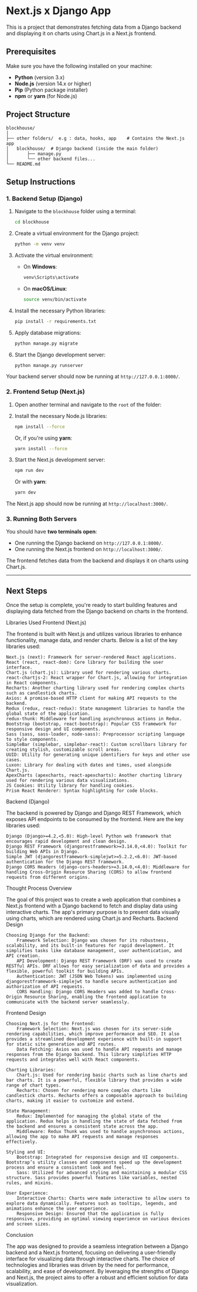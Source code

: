 

# Next.js x Django App

This is a project that demonstrates fetching data from a Django backend and displaying it on charts using Chart.js in a Next.js frontend.

## Prerequisites

Make sure you have the following installed on your machine:

- **Python** (version 3.x)
- **Node.js** (version 14.x or higher)
- **Pip** (Python package installer)
- **npm** or **yarn** (for Node.js)

## Project Structure

```
blockhouse/
│
├── other folders/  e.g : data, hooks, app    # Contains the Next.js app
│   blockhouse/  # Django backend (inside the main folder)
│       ├── manage.py
│       └── other backend files...
└── README.md
```

## Setup Instructions

### 1. Backend Setup (Django)

1. Navigate to the `blockhouse` folder using a terminal:
    ```bash
    cd blockhouse
    ```

2. Create a virtual environment for the Django project:
    ```bash
    python -m venv venv
    ```

3. Activate the virtual environment:

   - On **Windows**:
     ```bash
     venv\Scripts\activate
     ```
   - On **macOS/Linux**:
     ```bash
     source venv/bin/activate
     ```

4. Install the necessary Python libraries:
    ```bash
    pip install -r requirements.txt
    ```

5. Apply database migrations:
    ```bash
    python manage.py migrate
    ```

6. Start the Django development server:
    ```bash
    python manage.py runserver
    ```

Your backend server should now be running at `http://127.0.0.1:8000/`.

### 2. Frontend Setup (Next.js)

1. Open another terminal and navigate to the `root` of the folder:


2. Install the necessary Node.js libraries:
    ```bash
    npm install --force
    ```

    Or, if you're using **yarn**:
    ```bash
    yarn install --force
    ```

3. Start the Next.js development server:
    ```bash
    npm run dev
    ```

    Or with **yarn**:
    ```bash
    yarn dev
    ```

The Next.js app should now be running at `http://localhost:3000/`.

### 3. Running Both Servers

You should have **two terminals open**:

- One running the Django backend on `http://127.0.0.1:8000/`.
- One running the Next.js frontend on `http://localhost:3000/`.

The frontend fetches data from the backend and displays it on charts using Chart.js.

---

## Next Steps

Once the setup is complete, you're ready to start building features and displaying data fetched from the Django backend on charts in the frontend.


Libraries Used
Frontend (Next.js)

The frontend is built with Next.js and utilizes various libraries to enhance functionality, manage data, and render charts. Below is a list of the key libraries used:

    Next.js (next): Framework for server-rendered React applications.
    React (react, react-dom): Core library for building the user interface.
    Chart.js (chart.js): Library used for rendering various charts.
    react-chartjs-2: React wrapper for Chart.js, allowing for integration in React components.
    Recharts: Another charting library used for rendering complex charts such as candlestick charts.
    Axios: A promise-based HTTP client for making API requests to the backend.
    Redux (redux, react-redux): State management libraries to handle the global state of the application.
    redux-thunk: Middleware for handling asynchronous actions in Redux.
    Bootstrap (bootstrap, react-bootstrap): Popular CSS framework for responsive design and UI components.
    Sass (sass, sass-loader, node-sass): Preprocessor scripting language to style components.
    SimpleBar (simplebar, simplebar-react): Custom scrollbars library for creating stylish, customizable scroll areas.
    UUID: Utility for generating unique identifiers for keys and other use cases.
    Luxon: Library for dealing with dates and times, used alongside Chart.js.
    ApexCharts (apexcharts, react-apexcharts): Another charting library used for rendering various data visualizations.
    JS Cookies: Utility library for handling cookies.
    Prism React Renderer: Syntax highlighting for code blocks.

Backend (Django)

The backend is powered by Django and Django REST Framework, which exposes API endpoints to be consumed by the frontend. Here are the key libraries used:

    Django (Django>=4.2,<5.0): High-level Python web framework that encourages rapid development and clean design.
    Django REST Framework (djangorestframework>=3.14.0,<4.0): Toolkit for building Web APIs in Django.
    Simple JWT (djangorestframework-simplejwt>=5.2.2,<6.0): JWT-based authentication for the Django REST framework.
    Django CORS Headers (django-cors-headers>=3.14.0,<4.0): Middleware for handling Cross-Origin Resource Sharing (CORS) to allow frontend requests from different origins.


Thought Process
Overview

The goal of this project was to create a web application that combines a Next.js frontend with a Django backend to fetch and display data using interactive charts. The app's primary purpose is to present data visually using charts, which are rendered using Chart.js and Recharts.
Backend Design

    Choosing Django for the Backend:
        Framework Selection: Django was chosen for its robustness, scalability, and its built-in features for rapid development. It simplifies tasks like database management, user authentication, and API creation.
        API Development: Django REST Framework (DRF) was used to create RESTful APIs. DRF allows for easy serialization of data and provides a flexible, powerful toolkit for building APIs.
        Authentication: JWT (JSON Web Tokens) was implemented using djangorestframework-simplejwt to handle secure authentication and authorization of API requests.
        CORS Handling: Django CORS Headers was added to handle Cross-Origin Resource Sharing, enabling the frontend application to communicate with the backend server seamlessly.


Frontend Design

    Choosing Next.js for the Frontend:
        Framework Selection: Next.js was chosen for its server-side rendering capabilities, which improve performance and SEO. It also provides a streamlined development experience with built-in support for static site generation and API routes.
        Data Fetching: Axios was used to handle API requests and manage responses from the Django backend. This library simplifies HTTP requests and integrates well with React components.

    Charting Libraries:
        Chart.js: Used for rendering basic charts such as line charts and bar charts. It is a powerful, flexible library that provides a wide range of chart types.
        Recharts: Chosen for rendering more complex charts like candlestick charts. Recharts offers a composable approach to building charts, making it easier to customize and extend.

    State Management:
        Redux: Implemented for managing the global state of the application. Redux helps in handling the state of data fetched from the backend and ensures a consistent state across the app.
        Middleware: Redux Thunk was used to handle asynchronous actions, allowing the app to make API requests and manage responses effectively.

    Styling and UI:
        Bootstrap: Integrated for responsive design and UI components. Bootstrap’s utility classes and components speed up the development process and ensure a consistent look and feel.
        Sass: Utilized for advanced styling and maintaining a modular CSS structure. Sass provides powerful features like variables, nested rules, and mixins.

    User Experience:
        Interactive Charts: Charts were made interactive to allow users to explore data dynamically. Features such as tooltips, legends, and animations enhance the user experience.
        Responsive Design: Ensured that the application is fully responsive, providing an optimal viewing experience on various devices and screen sizes.

Conclusion

The app was designed to provide a seamless integration between a Django backend and a Next.js frontend, focusing on delivering a user-friendly interface for visualizing data through interactive charts. The choice of technologies and libraries was driven by the need for performance, scalability, and ease of development. By leveraging the strengths of Django and Next.js, the project aims to offer a robust and efficient solution for data visualization.

